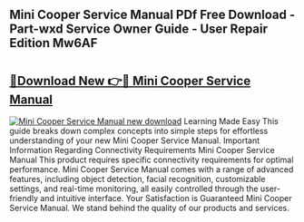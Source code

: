 ## Mini Cooper Service Manual PDf Free Download - Part-wxd Service Owner Guide - User Repair Edition Mw6AF

# <h2><a href="http://bc19541.oget.top/?id=Mini+Cooper+Service+Manual">🔗Download New 👉🔴 Mini Cooper Service Manual</a></h2>

[![Mini Cooper Service Manual new download](https://i.imgur.com/5g1atiW.png)](http://bc19541.oget.top/?id=Mini+Cooper+Service+Manual)
Learning Made Easy This guide breaks down complex concepts into simple steps for effortless understanding of your new Mini Cooper Service Manual. Important Information Regarding Connectivity Requirements Mini Cooper Service Manual This product requires specific connectivity requirements for optimal performance. Mini Cooper Service Manual comes with a range of advanced features, including object detection, facial recognition, customizable settings, and real-time monitoring, all easily controlled through the user-friendly and intuitive interface. Your Satisfaction is Guaranteed Mini Cooper Service Manual. We stand behind the quality of our products and services.
